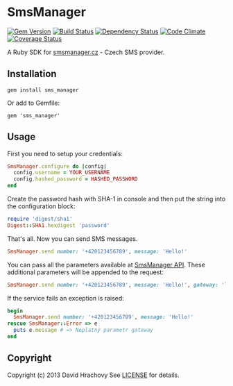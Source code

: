 # SmsManager

[![Gem Version](https://badge.fury.io/rb/sms_manager.png)](http://badge.fury.io/rb/sms_manager)
[![Build Status](https://travis-ci.org/PrimeHammer/sms_manager.png?branch=master)](https://travis-ci.org/PrimeHammer/sms_manager)
[![Dependency Status](https://gemnasium.com/PrimeHammer/sms_manager.png)](https://gemnasium.com/PrimeHammer/sms_manager)
[![Code Climate](https://codeclimate.com/github/PrimeHammer/sms_manager.png)](https://codeclimate.com/github/PrimeHammer/sms_manager)
[![Coverage Status](https://coveralls.io/repos/PrimeHammer/sms_manager/badge.svg?branch=master&service=github)](https://coveralls.io/github/PrimeHammer/sms_manager?branch=master)

A Ruby SDK for [smsmanager.cz](http://smsmanager.cz/) - Czech SMS provider.

## Installation

`gem install sms_manager`

Or add to Gemfile:

`gem 'sms_manager'`

## Usage

First you need to setup your credentials:

```ruby
SmsManager.configure do |config|
  config.username = YOUR_USERNAME
  config.hashed_password = HASHED_PASSWORD
end
```

Create the password hash with SHA-1 in console and then put the string into the configuration block:

```ruby
require 'digest/sha1'
Digest::SHA1.hexdigest 'password'
```

That's all. Now you can send SMS messages.

```ruby
SmsManager.send number: '+420123456789', message: 'Hello!'
```

You can pass all the parameters available at [SmsManager API](http://smsmanager.cz/api/http/). These additional parameters will be appended to the request:

```ruby
SmsManager.send number: '+420123456789', message: 'Hello!', gateway: 'lowcost', time: '2013-01-01T23:59:59'
```

If the service fails an exception is raised:

```ruby
begin
  SmsManager.send number: '+420123456789', message: 'Hello!'
rescue SmsManager::Error => e
  puts e.message # => Neplatný parametr gateway
end
```

## Copyright

Copyright (c) 2013 David Hrachovy
See [LICENSE][] for details.

[license]: LICENSE.md
